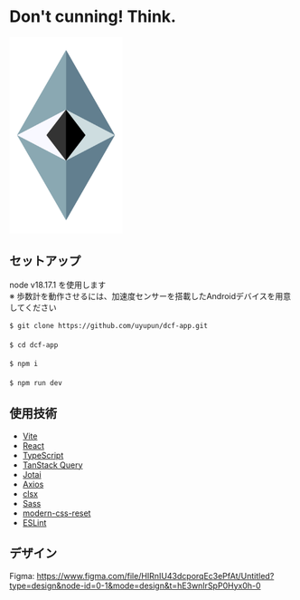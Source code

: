 # Don't cunning! Think.

<img width="200" alt="ロゴ" src="/src/assets/logo.png">

## セットアップ

node v18.17.1 を使用します  
※ 歩数計を動作させるには、加速度センサーを搭載したAndroidデバイスを用意してください

```bash
$ git clone https://github.com/uyupun/dcf-app.git

$ cd dcf-app

$ npm i

$ npm run dev
```

## 使用技術

- [Vite](https://vitejs.dev/)
- [React](https://react.dev/)
- [TypeScript](https://www.typescriptlang.org/)
- [TanStack Query](https://tanstack.com/query/latest)
- [Jotai](https://jotai.org/)
- [Axios](https://axios-http.com/)
- [clsx](https://github.com/lukeed/clsx)
- [Sass](https://sass-lang.com/)
- [modern-css-reset](https://github.com/Andy-set-studio/modern-css-reset)
- [ESLint](https://eslint.org/)

## デザイン

Figma: https://www.figma.com/file/HIRnIU43dcporqEc3ePfAt/Untitled?type=design&node-id=0-1&mode=design&t=hE3wnIrSpP0Hyx0h-0

